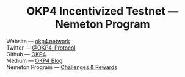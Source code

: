<div align="center">
  <h1>OKP4 Incentivized Testnet — Nemeton Program</h1>
</div>


Website — [okp4.network](https://okp4.network)  
Twitter — [@OKP4_Protocol](https://twitter.com/OKP4_Protocol)  
Github — [OKP4](https://github.com/okp4)  
Medium — [OKP4 Blog](https://blog.okp4.network)   
Nemeton Program — [Challenges & Rewards](https://nemeton.okp4.network)
 
 <!-- 
<p>   
 [<img src='https://cdn.dribbble.com/uploads/7999/original/71d0450f3b5282d9ae34f788ba3a04e2.jpg' width=500px>](https://github.com/cryptobtcbuyer/Testnet_guides/OKP4/Installation.md)	 	 
 [<img src='https://cdn.dribbble.com/uploads/7999/original/71d0450f3b5282d9ae34f788ba3a04e2.jpg' width=500px>](https://github.com/cryptobtcbuyer/Testnet_guides/OKP4/Monitoring.md)
 </p>-->
